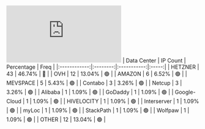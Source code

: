 ![Diagramm](https://github.com/obajay/StateSync-snapshots/blob/main/Projects/Aura/1/README.md)
| Data Center | IP Count | Percentage | Freq |
|:------------:|:--------:|:-----------:|:-----:|
| HETZNER | 43 | 46.74% | 🔴 |
| OVH | 12 | 13.04% | 🟢 |
| AMAZON | 6 | 6.52% | 🟢 |
| MEVSPACE | 5 | 5.43% | 🟢 |
| Contabo | 3 | 3.26% | 🟢 |
| Netcup | 3 | 3.26% | 🟢 |
| Alibaba | 1 | 1.09% | 🟢 |
| GoDaddy | 1 | 1.09% | 🟢 |
| Google-Cloud | 1 | 1.09% | 🟢 |
| HIVELOCITY | 1 | 1.09% | 🟢 |
| Interserver | 1 | 1.09% | 🟢 |
| myLoc | 1 | 1.09% | 🟢 |
| StackPath | 1 | 1.09% | 🟢 |
| Wolfpaw | 1 | 1.09% | 🟢 |
| OTHER | 12 | 13.04% | 🟢 |